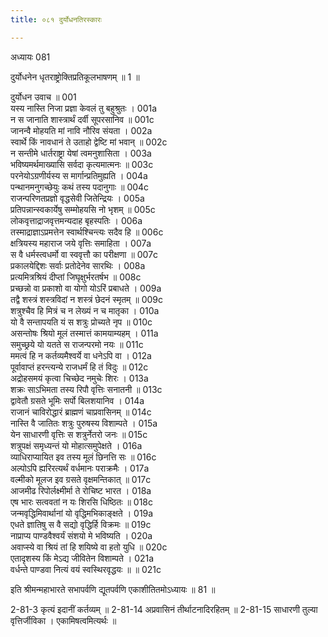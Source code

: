 ```yaml
---
title: ०८१ दुर्योधनतिरस्कारः

---
```

अध्यायः 081

दुर्योधनेन धृतराष्ट्रोक्तिप्रतिकूलभाषणम् ॥ 1 ॥

दुर्योधन उवाच ॥	001  
यस्य नास्ति निजा प्रज्ञा केवलं तु बहुश्रुतः ।	001a  
न स जानाति शास्त्रार्थं दर्वी सूपरसानिव ॥	001c  
जानन्वै मोहयति मां नावि नौरिव संयता ।	002a  
स्वार्थे किं नावधानं ते उताहो द्वेष्टि मां भवान् ॥	002c  
न सन्तीमे धार्तराष्ट्रा येषां त्वमनुशासिता ।	003a  
भविष्यमर्थमाख्यासि सर्वदा कृत्यमात्मनः ॥	003c  
परनेयोऽग्रणीर्यस्य स मार्गान्प्रतिमुह्यति ।	004a  
पन्थानमनुगच्छेयुः कथं तस्य पदानुगाः ॥	004c  
राजन्परिणतप्रज्ञो वृद्धसेवी जितेन्द्रियः ।	005a  
प्रतिपन्नान्स्वकार्येषु सम्मोहयसि नो भृशम् ॥	005c  
लोकवृत्ताद्राजवृत्तमन्यदाह बृहस्पतिः ।	006a  
तस्माद्राज्ञाऽप्रमत्तेन स्वार्थश्चिन्त्यः सदैव हि ॥	006c  
क्षत्रियस्य महाराज जये वृत्तिः समाहिता ।	007a  
स वै धर्मस्त्वधर्मो वा स्ववृत्तौ का परीक्षणा ॥	007c  
प्रकालयेद्दिशः सर्वाः प्रतोदेनेव सारथिः ।	008a  
प्रत्यमित्रश्रियं दीप्तां जिघृक्षुर्भरतर्षभ ॥	008c  
प्रच्छन्नो वा प्रकाशो वा योगो योऽरिं प्रबाधते ।	009a  
तद्वै शस्त्रं शस्त्रविदां न शस्त्रं छेदनं स्मृतम् ॥	009c  
शत्रुश्चैव हि मित्रं च न लेख्यं न च मातृका ।	010a  
यो वै सन्तापयति यं स शत्रुः प्रोच्यते नृप ॥	010c  
असन्तोषः श्रियो मूलं तस्मात्तं कामयाम्यहम् ।	011a  
समुच्छ्रये यो यतते स राजन्परमो नयः ॥	011c  
ममत्वं हि न कर्तव्यमैश्वर्ये वा धनेऽपि वा ।	012a  
पूर्वावाप्तं हरन्त्यन्ये राजधर्मं हि तं विदुः ॥	012c  
अद्रोहसमयं कृत्वा चिच्छेद नमुचेः शिरः ।	013a  
शक्रः साऽभिमता तस्य रिपौ वृत्तिः सनातनी ॥	013c  
द्वावेतौ ग्रसते भूमिः सर्पो बिलशयानिव ।	014a  
राजानं चाविरोद्धारं ब्राह्मणं चाप्रवासिनम् ॥	014c  
नास्ति वै जातितः शत्रुः पुरुषस्य विशाम्पते ।	015a  
येन साधारणी वृत्तिः स शत्रुर्नेतरो जनः ॥	015c  
शत्रुपक्षं समृध्यन्तं यो मोहात्समुपेक्षते ।	016a  
व्याधिराप्यायित इव तस्य मूलं छिनत्ति सः ॥	016c  
अल्पोऽपि ह्यरिरत्यर्थं वर्धमानः पराक्रमैः ।	017a  
वल्मीको मूलज इव ग्रसते वृक्षमन्तिकात् ॥	017c  
आजमीढ रिपोर्लक्ष्मीर्मा ते रोचिष्ट भारत ।	018a  
एष भारः सत्ववतां न यः शिरसि धिष्ठितः ॥	018c  
जन्मवृद्धिमिवार्थानां यो वृद्धिमभिकाङ्क्षते ।	019a  
एधते ज्ञातिषु स वै सद्यो वृद्धिर्हि विक्रमः ॥	019c  
नाप्राप्य पाण्डवैश्वर्यं संशयो मे भविष्यति ।	020a  
अवाप्स्ये वा श्रियं तां हि शयिष्ये वा हतो युधि ॥	020c  
एतादृशस्य किं मेऽद्य जीवितेन विशाम्पते ।	021a  
वर्धन्ते पाण्डवा नित्यं वयं स्वस्थिरवृद्धयः ॥ ॥	021c  

इति श्रीमन्महाभारते सभापर्वणि द्यूतपर्वणि एकाशीतितमोऽध्यायः ॥ 81 ॥

2-81-3 कृत्यं इदानीं कर्तव्यम् ॥ 2-81-14 अप्रवासिनं तीर्थाटनादिरहितम् ॥ 2-81-15 साधारणी तुल्या वृत्तिर्जीविका । एकामिषत्वमित्यर्थः ॥